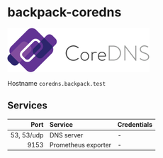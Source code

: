# backpack-coredns

![CoreDNS](../../doc/assets/logos/coredns.png)

Hostname `coredns.backpack.test`

## Services

| Port | Service | Credentials
| ---: | :------ | :----------
| 53, 53/udp | DNS server | -
| 9153 | Prometheus exporter | -
